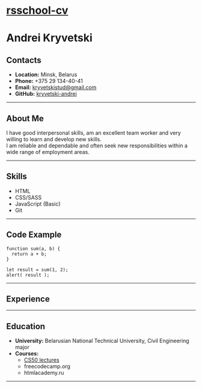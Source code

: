 # [rsschool-cv](https://kryvetski-andrei.github.io/rsschool-cv/)
# Andrei Kryvetski
## Contacts
- __Location:__ Minsk, Belarus
- __Phone:__ +375 29 134-40-41
- __Email:__ kryvetskistud@gmail.com
- __GitHub:__ [kryvetski-andrei](https://github.com/kryvetski-andrei)

---

## About Me 
I have good interpersonal skills, am an excellent team worker and very willing to learn and develop new skills.\
I am reliable and dependable and often seek new responsibilities within a wide range of employment areas. 

---

## Skills
- HTML
- CSS/SASS
- JavaScript (Basic)
- Git

---

## Code Example 
```
function sum(a, b) {
  return a + b;
}

let result = sum(1, 2);
alert( result );
```

---

## Experience

---

## Education 
- __University:__ Belarusian National Technical University, Civil Engineering major
- __Courses:__
  - [CS50 lectures](https://www.youtube.com/channel/UCcabW7890RKJzL968QWEykA)
  - freecodecamp.org
  - htmlacademy.ru

---




